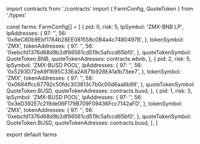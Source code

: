import contracts from './contracts'
import { FarmConfig, QuoteToken } from './types'

const farms: FarmConfig[] = [
  {
    pid: 0,
    risk: 5,
    lpSymbol: 'ZMX-BNB LP',
    lpAddresses: {
      97: '',
      56: '0x8eC8Db9Ebf1784b28EE081558c0B4a4c7480497B',
    },
    tokenSymbol: 'ZMX',
    tokenAddresses: {
      97: '',
    56: '0xebcfd1376d68d9b2df66561cd519c5afccd65bf0',
    },
    quoteTokenSymbol: QuoteToken.BNB,
    quoteTokenAdresses: contracts.wbnb,
  },
  {
    pid: 2,
    risk: 5,
    lpSymbol: 'ZMX-BUSD POOL',
    lpAddresses: {
      97: '',
      56: '0x5293D72eA9f1695C33Ea2A871b928EA1a1b73ee7',
    },
    tokenSymbol: 'ZMX',
    tokenAddresses: {
      97: '',
      56: '0x0684ffcc67792c50fdc303813c7b0c00d6aa6b99',
    },
    quoteTokenSymbol: QuoteToken.BUSD,
    quoteTokenAdresses: contracts.busd,
  },
  {
    pid: 1,
    risk: 3,
    lpSymbol: 'ZMX-BUSD POOL',
    lpAddresses: {
      97: '',
      56: '0x3eD392E7c219de06F179B709F09436Fcc7142aFD',
    },
    tokenSymbol: 'ZMX',
    tokenAddresses: {
      97: '',
      56: '0xebcfd1376d68d9b2df66561cd519c5afccd65bf0',
    },
    quoteTokenSymbol: QuoteToken.BUSD,
    quoteTokenAdresses: contracts.busd,
  },
]

export default farms
